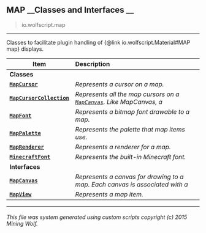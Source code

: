 ## MAP __Classes and Interfaces __

>io.wolfscript.map

---

Classes to facilitate plugin handling of {@link io.wolfscript.Material#MAP map} displays.

Item | Description   
--- | :--- 
__Classes__|
__[`MapCursor`](MapCursor.md)__ | _Represents a cursor on a map._ 
__[`MapCursorCollection`](MapCursorCollection.md)__ | _Represents all the map cursors on a [`MapCanvas`](MapCanvas.md). Like MapCanvas, a_ 
__[`MapFont`](MapFont.md)__ | _Represents a bitmap font drawable to a map._ 
__[`MapPalette`](MapPalette.md)__ | _Represents the palette that map items use._ 
__[`MapRenderer`](MapRenderer.md)__ | _Represents a renderer for a map._ 
__[`MinecraftFont`](MinecraftFont.md)__ | _Represents the built-in Minecraft font._ 
__Interfaces__|
__[`MapCanvas`](MapCanvas.md)__ | _Represents a canvas for drawing to a map. Each canvas is associated with a_ 
__[`MapView`](MapView.md)__ | _Represents a map item._ 



---



###### This file was system generated using custom scripts copyright (c) 2015 Mining Wolf.
	


